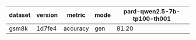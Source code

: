 | dataset | version | metric | mode | pard-qwen2.5-7b-tp100-th001 |
|----- | ----- | ----- | ----- | -----|
| gsm8k | 1d7fe4 | accuracy | gen | 81.20 |
